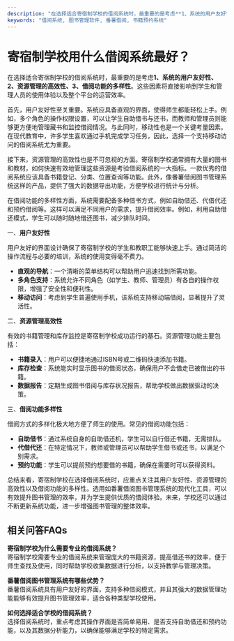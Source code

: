 ```yaml
---
description: "在选择适合寄宿制学校的借阅系统时，最重要的是考虑**1、系统的用户友好性、2、资源管理的高效性、3、借阅功能的多样性**。这些因素将直接影响到学生和管理人员的使用体验以及整个平台的运营效率。"
keywords: "借阅系统, 图书管理软件, 番薯借阅, 书籍预约系统"
---
```

# 寄宿制学校用什么借阅系统最好？

在选择适合寄宿制学校的借阅系统时，最重要的是考虑**1、系统的用户友好性、2、资源管理的高效性、3、借阅功能的多样性**。这些因素将直接影响到学生和管理人员的使用体验以及整个平台的运营效率。

首先，用户友好性至关重要。系统应具备直观的界面，使得师生都能轻松上手。例如，多个角色的操作权限设置，可以让学生自助借书与还书，而教师和管理员则能够更方便地管理藏书和监控借阅情况。与此同时，移动性也是一个关键考量因素。在现代教育中，许多学生喜欢通过手机完成学习任务，因此，选择一个支持移动访问的借阅系统尤为重要。

接下来，资源管理的高效性也是不可忽视的方面。寄宿制学校通常拥有大量的图书和教材，如何快速有效地管理这些资源是考验借阅系统的一大指标。一款优秀的借阅系统应该具备书籍登记、分类、位置查询等功能。此外，像番薯借阅图书管理系统这样的产品，提供了强大的数据导出功能，方便学校进行统计与分析。

在借阅功能的多样性方面，系统需要配备多种借书方式，例如自助借还、代借代还和预约借阅等。这样可以满足不同用户的需求，提升借阅效率。例如，利用自助借还模式，学生可以随时随地借还图书，减少排队时间。

一、**用户友好性**

用户友好的界面设计确保了寄宿制学校的学生和教职工能够快速上手。通过简洁的操作流程与必要的培训，系统的使用变得毫不费力。

- **直观的导航**：一个清晰的菜单结构可以帮助用户迅速找到所需功能。
- **多角色支持**：系统允许不同角色（如学生、教师、管理员）有各自的操作权限，增强了安全性和便利性。
- **移动访问**：考虑到学生普遍使用手机，该系统支持移动端借阅，显著提升了灵活性。

二、**资源管理高效性**

有效的书籍管理和库存监控是寄宿制学校成功运行的基石。资源管理功能主要包括：

- **书籍录入**：用户可以便捷地通过ISBN号或二维码快速添加书籍。
- **库存检查**：系统能实时显示图书的借阅状态，确保用户不会借走已被借出的书籍。
- **数据报告**：定期生成图书借阅与库存状况报告，帮助学校做出数据驱动的决策。

三、**借阅功能多样性**

借阅方式的多样化极大地方便了师生的使用。常见的借阅功能包括：

- **自助借书**：通过系统自身的自助借还机，学生可以自行借还书籍，无需排队。
- **代借代还**：在特定情况下，教师或管理员可以帮助学生借书或还书，以满足个别需求。
- **预约功能**：学生可以提前预约想要借的书籍，确保在需要时可以获得资料。

总结来看，寄宿制学校在选择借阅系统时，应重点关注其用户友好性、资源管理的高效性以及借阅功能的多样性。选用如番薯借阅图书管理系统的现代化工具，可以有效提升图书管理的效率，并为学生提供优质的借阅体验。未来，学校还可以通过不断更新系统功能，进一步增强图书管理的整体效率。

## 相关问答FAQs

**寄宿制学校为什么需要专业的借阅系统？**  
寄宿制学校需要专业的借阅系统来管理庞大的书籍资源，提高借还书的效率，便于师生查找及使用，同时帮助学校收集数据进行分析，以支持教学与管理决策。

**番薯借阅图书管理系统有哪些优势？**  
番薯借阅系统具有用户友好的界面，支持多种借阅模式，并且其强大的数据管理功能能够有效提升图书管理效率，适合各种类型学校使用。

**如何选择适合学校的借阅系统？**  
选择借阅系统时，重点考虑其操作界面是否简单易用、是否支持自助借还和预约功能，以及其数据分析能力，以确保能够满足学校的特定需求。
